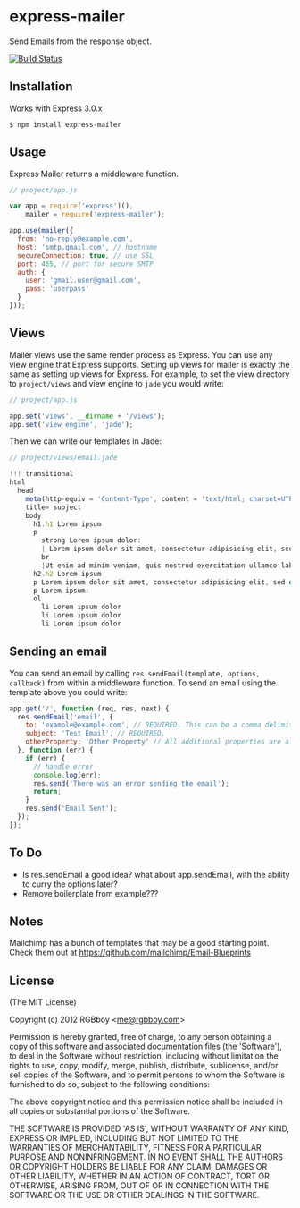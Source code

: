 # express-mailer

  Send Emails from the response object.

  [![Build Status](https://secure.travis-ci.org/RGBboy/express-mailer.png)](http://travis-ci.org/RGBboy/express-mailer)

## Installation

  Works with Express 3.0.x

    $ npm install express-mailer

## Usage

  Express Mailer returns a middleware function.

```javascript
// project/app.js

var app = require('express')(),
    mailer = require('express-mailer');

app.use(mailer({
  from: 'no-reply@example.com',
  host: 'smtp.gmail.com', // hostname
  secureConnection: true, // use SSL
  port: 465, // port for secure SMTP
  auth: {
    user: 'gmail.user@gmail.com',
    pass: 'userpass'
  }
}));
```

## Views

  Mailer views use the same render process as Express. You can use any view engine that Express supports.
  Setting up views for mailer is exactly the same as setting up views for Express. For example, to set the
  view directory to `project/views` and view engine to `jade` you would write:

```javascript
// project/app.js

app.set('views', __dirname + '/views');
app.set('view engine', 'jade');
```

  Then we can write our templates in Jade:

```javascript
// project/views/email.jade

!!! transitional
html
  head
    meta(http-equiv = 'Content-Type', content = 'text/html; charset=UTF-8')
    title= subject
    body
      h1.h1 Lorem ipsum
      p
        strong Lorem ipsum dolor: 
        | Lorem ipsum dolor sit amet, consectetur adipisicing elit, sed do eiusmod tempor incididunt ut labore et dolore magna aliqua.
        br
        |Ut enim ad minim veniam, quis nostrud exercitation ullamco laboris nisi ut aliquip ex ea commodo consequat.
      h2.h2 Lorem ipsum
      p Lorem ipsum dolor sit amet, consectetur adipisicing elit, sed do eiusmod tempor incididunt ut labore et dolore magna aliqua. Ut enim ad minim veniam, quis nostrud exercitation ullamco laboris nisi ut aliquip ex ea commodo consequat.
      p Lorem ipsum:
      ol
        li Lorem ipsum dolor
        li Lorem ipsum dolor
        li Lorem ipsum dolor
```

## Sending an email

  You can send an email by calling `res.sendEmail(template, options, callback)` from within a middleware function.
  To send an email using the template above you could write:

```javascript
app.get('/', function (req, res, next) {
  res.sendEmail('email', {
    to: 'example@example.com', // REQUIRED. This can be a comma delimited string just like a normal email to field. 
    subject: 'Test Email', // REQUIRED.
    otherProperty: 'Other Property' // All additional properties are also passed to the template as local variables.
  }, function (err) {
    if (err) {
      // handle error
      console.log(err);
      res.send('There was an error sending the email');
      return;
    }
    res.send('Email Sent');
  });
});
```

## To Do

  * Is res.sendEmail a good idea? what about app.sendEmail, with the ability to curry the options later?
  * Remove boilerplate from example???

## Notes

  Mailchimp has a bunch of templates that may be a good starting point.
  Check them out at https://github.com/mailchimp/Email-Blueprints

## License 

(The MIT License)

Copyright (c) 2012 RGBboy &lt;me@rgbboy.com&gt;

Permission is hereby granted, free of charge, to any person obtaining
a copy of this software and associated documentation files (the
'Software'), to deal in the Software without restriction, including
without limitation the rights to use, copy, modify, merge, publish,
distribute, sublicense, and/or sell copies of the Software, and to
permit persons to whom the Software is furnished to do so, subject to
the following conditions:

The above copyright notice and this permission notice shall be
included in all copies or substantial portions of the Software.

THE SOFTWARE IS PROVIDED 'AS IS', WITHOUT WARRANTY OF ANY KIND,
EXPRESS OR IMPLIED, INCLUDING BUT NOT LIMITED TO THE WARRANTIES OF
MERCHANTABILITY, FITNESS FOR A PARTICULAR PURPOSE AND NONINFRINGEMENT.
IN NO EVENT SHALL THE AUTHORS OR COPYRIGHT HOLDERS BE LIABLE FOR ANY
CLAIM, DAMAGES OR OTHER LIABILITY, WHETHER IN AN ACTION OF CONTRACT,
TORT OR OTHERWISE, ARISING FROM, OUT OF OR IN CONNECTION WITH THE
SOFTWARE OR THE USE OR OTHER DEALINGS IN THE SOFTWARE.